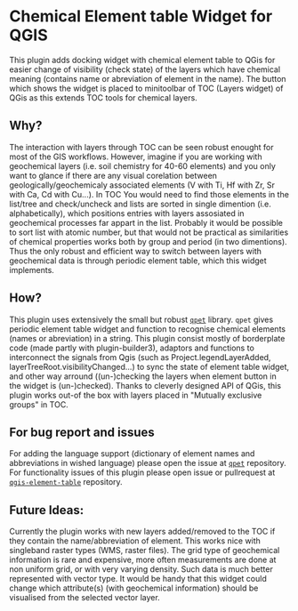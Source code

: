 # Chemical Element table Widget for QGIS

This plugin adds docking widget with chemical element table to QGis for easier change of visibility (check state) of the layers which have chemical meaning (contains name or abreviation of element in the name).
The button which shows the widget is placed to minitoolbar of TOC (Layers widget) of QGis as this extends TOC tools for chemical layers.

## Why?

The interaction with layers through TOC can be seen robust enought for most of the GIS workflows.
However, imagine if you are working with geochemical layers (i.e. soil chemistry for 40-60 elements) and you only want to glance if there are any visual corelation between geologically/geochemicaly associated elements (V with Ti, Hf with Zr, Sr with Ca, Cd with Cu...).
In TOC You would need to find those elements in the list/tree and check/uncheck and lists are sorted in single dimention (i.e. alphabetically), which positions entries with layers assosiated in geochemical processes far appart in the list.
Probably it would be possible to sort list with atomic number, but that would not be practical as similarities of chemical properties works both by group and period (in two dimentions).
Thus the only robust and efficient way to switch between layers with geochemical data is through periodic element table, which this widget implements.

## How?

This plugin uses extensively the small but robust [`qpet`](https://github.com/sem-geologist/qpet) library.
`qpet` gives periodic element table widget and function to recognise chemical elements (names or abreviation) in a string.
This plugin consist mostly of borderplate code (made partly with plugin-builder3), adaptors and functions to interconnect the signals from Qgis (such as Project.legendLayerAdded, layerTreeRoot.visibilityChanged...)
to sync the state of element table widget, and other way arround ((un-)checking the layers when element button in the widget is (un-)checked).
Thanks to cleverly designed API of QGis, this plugin works out-of the box with layers placed in "Mutually exclusive groups" in TOC.


## For bug report and issues
For adding the language support (dictionary of element names and abbreviations in wished language) please open the issue at [`qpet`](https://github.com/sem-geologist/qpet) repository.
For functionality issues of this plugin please open issue or pullrequest at [`qgis-element-table`](https://github.com/sem-geologist/qgis-element-table) repository.

## Future Ideas:
Currently the plugin works with new layers added/removed to the TOC if they contain the name/abbreviation of element.
This works nice with singleband raster types (WMS, raster files).
The grid type of geochemical information is rare and expensive, more often measurements are done at non uniform grid, or with very varying density.
Such data is much better represented with vector type.
It would be handy that this widget could change which attribute(s) (with geochemical information) should be visualised from the selected vector layer.
